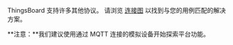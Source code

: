ThingsBoard 支持许多其他协议。
请浏览 [连接图](/docs/getting-started-guides/connectivity/) 以找到与您的用例匹配的解决方案。

**注意：**我们建议使用通过 MQTT 连接的模拟设备开始探索平台功能。

<br>
<br>